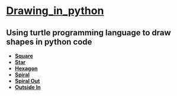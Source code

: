 [<h1> Drawing_in_python </h1>](https://github.com/iserralv/drawing_in_python)
<h2> Using turtle programming language to draw shapes in python code </h2>

* <a href="https://github.com/iserralv/drawing_in_python/blob/main/turtle_sqr.py"><strong>Square</strong></a>
* <a href= "https://github.com/iserralv/drawing_in_python/blob/main/turtle_star.py"><strong>Star</strong></a>
* <a href="https://github.com/iserralv/drawing_in_python/blob/main/Turtle_hex.py"><strong>Hexagon</strong></a>
* <a href="https://github.com/iserralv/drawing_in_python/blob/main/turtle_spiral.py"><strong>Spiral</strong></a>
* <a href="https://github.com/iserralv/drawing_in_python/blob/main/Turtle_spiral_Out.py"><strong>Spiral Out</strong></a>
* <a href= "https://github.com/iserralv/drawing_in_python/blob/main/Turtle_outside_in.py"><strong>Outside In</strong></a>


